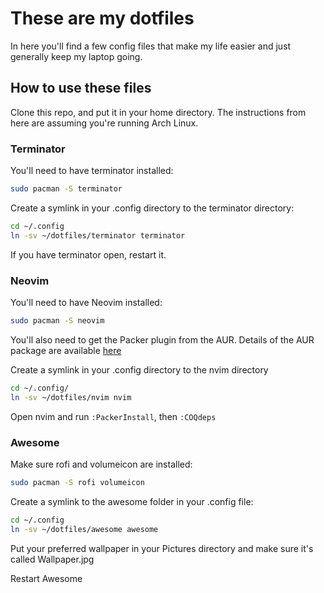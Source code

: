 # These are my dotfiles 
In here you'll find a few config files that make my life easier and just 
generally keep my laptop going.

## How to use these files
Clone this repo, and put it in your home directory.
The instructions from here are assuming you're running Arch Linux.


### Terminator
You'll need to have terminator installed:
```zsh
sudo pacman -S terminator
```

Create a symlink in your .config directory to the terminator directory:
```zsh
cd ~/.config
ln -sv ~/dotfiles/terminator terminator
```
If you have terminator open, restart it.


### Neovim
You'll need to have Neovim installed:
```zsh
sudo pacman -S neovim
```

You'll also need to get the Packer plugin from the AUR.  Details of the AUR package are available [here](https://aur.archlinux.org/packages/nvim-packer-git)

Create a symlink in your .config directory to the nvim directory
```zsh
cd ~/.config/
ln -sv ~/dotfiles/nvim nvim
```
Open nvim and run `:PackerInstall`, then `:COQdeps`


### Awesome
Make sure rofi and volumeicon are installed:
```zsh
sudo pacman -S rofi volumeicon
```

Create a symlink to the awesome folder in your .config file:
```zsh
cd ~/.config
ln -sv ~/dotfiles/awesome awesome
```

Put your preferred wallpaper in your Pictures directory and make sure it's called Wallpaper.jpg

Restart Awesome
